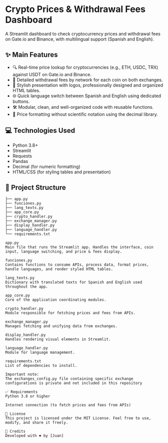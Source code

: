 # Crypto Prices & Withdrawal Fees Dashboard

A Streamlit dashboard to check cryptocurrency prices and withdrawal fees on Gate.io and Binance, with multilingual support (Spanish and English).

## ✨ Main Features

- 🔍 Real-time price lookup for cryptocurrencies (e.g., ETH, USDC, TRX) against USDT on Gate.io and Binance.
- 💸 Detailed withdrawal fees by network for each coin on both exchanges.
- 🎨 Stylish presentation with logos, professionally designed and organized HTML tables.
- 🌐 Quick language switch between Spanish and English using dedicated buttons.
- 🛠 Modular, clean, and well-organized code with reusable functions.
- 🔢 Price formatting without scientific notation using the decimal library.

## 💻 Technologies Used

- Python 3.8+
- Streamlit
- Requests
- Pandas
- Decimal (for numeric formatting)
- HTML/CSS (for styling tables and presentation)

## 📁 Project Structure

```plaintext
├── app.py
├── funciones.py
├── lang_texts.py
├── app_core.py
├── crypto_handler.py
├── exchange_manager.py
├── display_handler.py
├── language_handler.py
└── requirements.txt

app.py  
Main file that runs the Streamlit app. Handles the interface, coin input, language switching, and price & fees display.

funciones.py  
Contains functions to consume APIs, process data, format prices, handle languages, and render styled HTML tables.

lang_texts.py  
Dictionary with translated texts for Spanish and English used throughout the app.

app_core.py
Core of the application coordinating modules.

crypto_handler.py
Module responsible for fetching prices and fees from APIs.

exchange_manager.py
Manages fetching and unifying data from exchanges.

display_handler.py
Handles rendering visual elements in Streamlit.

language_handler.py
Module for language management.

requirements.txt
List of dependencies to install.

Important note:
The exchanges_config.py file containing specific exchange configurations is private and not included in this repository

✅ Requirements
Python 3.8 or higher

Internet connection (to fetch prices and fees from APIs)

📄 License
This project is licensed under the MIT License. Feel free to use, modify, and share it freely.

🙏 Credits
Developed with ❤️ by [Juan]
